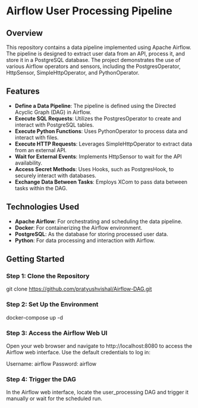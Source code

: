 # Airflow User Processing Pipeline

## Overview

This repository contains a data pipeline implemented using Apache Airflow. The pipeline is designed to extract user data from an API, process it, and store it in a PostgreSQL database. The project demonstrates the use of various Airflow operators and sensors, including the PostgresOperator, HttpSensor, SimpleHttpOperator, and PythonOperator.

## Features

- **Define a Data Pipeline**: The pipeline is defined using the Directed Acyclic Graph (DAG) in Airflow.
- **Execute SQL Requests**: Utilizes the PostgresOperator to create and interact with PostgreSQL tables.
- **Execute Python Functions**: Uses PythonOperator to process data and interact with files.
- **Execute HTTP Requests**: Leverages SimpleHttpOperator to extract data from an external API.
- **Wait for External Events**: Implements HttpSensor to wait for the API availability.
- **Access Secret Methods**: Uses Hooks, such as PostgresHook, to securely interact with databases.
- **Exchange Data Between Tasks**: Employs XCom to pass data between tasks within the DAG.

## Technologies Used

- **Apache Airflow**: For orchestrating and scheduling the data pipeline.
- **Docker**: For containerizing the Airflow environment.
- **PostgreSQL**: As the database for storing processed user data.
- **Python**: For data processing and interaction with Airflow.

## Getting Started

### Step 1: Clone the Repository


git clone https://github.com/pratyushvishal/Airflow-DAG.git


### Step 2: Set Up the Environment

docker-compose up -d


### Step 3: Access the Airflow Web UI
Open your web browser and navigate to http://localhost:8080 to access the Airflow web interface. Use the default credentials to log in:

Username: airflow
Password: airflow

### Step 4: Trigger the DAG
In the Airflow web interface, locate the user_processing DAG and trigger it manually or wait for the scheduled run.
